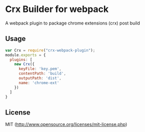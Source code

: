# Crx Builder for webpack
A webpack plugin to package chrome extensions (crx) post build

## Usage

``` javascript
var Crx = require("crx-webpack-plugin");
module.exports = {
  plugins: [
    new Crx({
      keyFile: 'key.pem',
      contentPath: 'build',
      outputPath: 'dist',
      name: 'chrome-ext'
    })
  ]
}
```

## License

MIT (http://www.opensource.org/licenses/mit-license.php)
